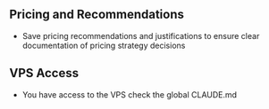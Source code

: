 ## Pricing and Recommendations

- Save pricing recommendations and justifications to ensure clear documentation of pricing strategy decisions

## VPS Access

- You have access to the VPS check the global CLAUDE.md